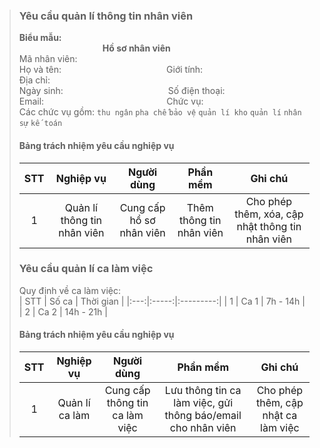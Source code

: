 >### Yêu cầu quản lí thông tin nhân viên
>**Biểu mẫu:**  
>&ensp;&ensp;&ensp;&ensp;&ensp;&ensp;&ensp;&ensp;&ensp;&ensp;&ensp;&ensp;&ensp;&ensp;&ensp;&ensp;&ensp;&ensp;&ensp;**Hồ sơ nhân viên**  
>Mã nhân viên:  
>Họ và tên:&ensp;&ensp;&ensp;&ensp;&ensp;&ensp;&ensp;&ensp;&ensp;&ensp;&ensp;&ensp;&ensp;&ensp;&ensp;&ensp;&ensp;&ensp;&ensp;&ensp;&ensp;&ensp;&ensp;&ensp;Giới tính:  
>Địa chỉ:  
>Ngày sinh:&ensp;&ensp;&ensp;&ensp;&ensp;&ensp;&ensp;&ensp;&ensp;&ensp;&ensp;&ensp;&ensp;&ensp;&ensp;&ensp;&ensp;&ensp;&ensp;&ensp;&ensp;&ensp;&ensp;&ensp;Số điện thoại:  
>Email:&ensp;&ensp;&ensp;&ensp;&ensp;&ensp;&ensp;&ensp;&ensp;&ensp;&ensp;&ensp;&ensp;&ensp;&ensp;&ensp;&ensp;&ensp;&ensp;&ensp;&ensp;&ensp;&ensp;&ensp;&ensp;&ensp;&ensp;&ensp;Chức vụ:  
>Các chức vụ gồm: ` thu ngân ` ` pha chế ` ` bảo vệ ` ` quản lí kho ` ` quản lí ` ` nhân sự ` ` kế toán `
>#### Bảng trách nhiệm yêu cầu nghiệp vụ
>| STT |          Nghiệp vụ          |        Người dùng        |         Phần mềm         |                      Ghi chú                     |
>|:---:|:---------------------------:|:------------------------:|:------------------------:|:------------------------------------------------:|
>|  1  | Quản lí thông tin nhân viên | Cung cấp hồ sơ nhân viên | Thêm thông tin nhân viên | Cho phép thêm, xóa, cập nhật thông tin nhân viên |
>### Yêu cầu quản lí ca làm việc
>Quy định về ca làm việc:  
>| STT | Số ca | Thời gian |
>|:---:|:-----:|:---------:|
>|  1  |  Ca 1 |  7h - 14h |
>|  2  |  Ca 2 | 14h - 21h |
>#### Bảng trách nhiệm yêu cầu nghiệp vụ
>| STT |    Nghiệp vụ   |           Người dùng           |          Phần mềm         |                Ghi chú               |
>|:---:|:--------------:|:------------------------------:|:-------------------------:|:------------------------------------:|
>|  1  | Quản lí ca làm | Cung cấp thông tin ca làm việc | Lưu thông tin ca làm việc, gửi thông báo/email cho nhân viên | Cho phép thêm, cập  nhật ca làm việc |
